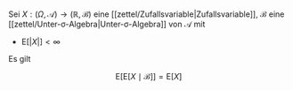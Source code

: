 Sei $X : (\Omega, \mathcal{A}) \to (\mathbb{R}, \mathscr{B})$ eine [[zettel/Zufallsvariable|Zufallsvariable]], $\mathcal{B}$ eine [[zettel/Unter-σ-Algebra|Unter-σ-Algebra]] von $\mathcal{A}$ mit
- $\text{E}[|X|] \lt \infty$

Es gilt

$$
	\text{E}[\text{E}[X \mid \mathcal{B}]] = \text{E}[X]
$$